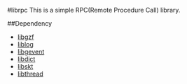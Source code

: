 #librpc
This is a simple RPC(Remote Procedure Call) library.

##Dependency
* [libgzf](../libgzf/)
* [liblog](../liblog/)
* [libgevent](../libgevent/)
* [libdict](../libdict/)
* [libskt](../libskt/)
* [libthread](../libthread/)


